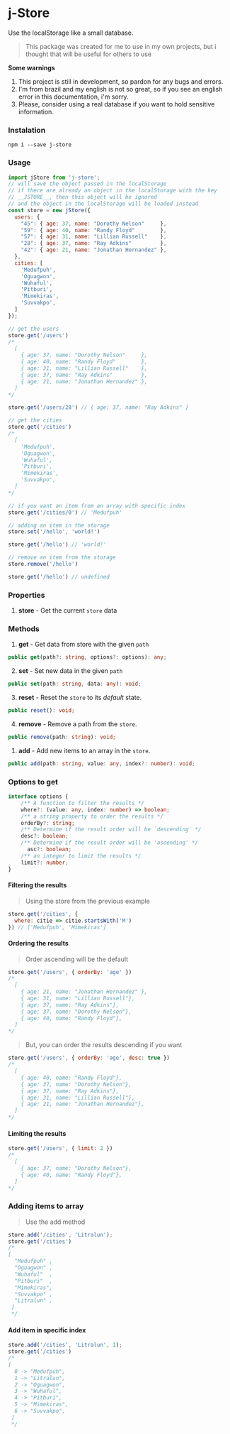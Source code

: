 # j-Store

Use the localStorage like a small database.

> This package was created for me to use in my own projects,
> but i thought that will be useful for others to use

__Some warnings__
1. This project is still in development, so pardon for any bugs and errors.
2. I'm from brazil and my english is not so great, so if you see an english error in this documentation, i'm sorry.
3. Please, consider using a real database if you want to hold sensitive information.

### Instalation

```
npm i --save j-store
```

### Usage

```javascript
import jStore from 'j-store';
// will save the object passed in the localStorage 
// if there are already an object in the localStorage with the key
// __JSTORE__, then this object will be ignored
// and the object in the localStorage will be loaded instead
const store = new jStore({
  users: {
    "45": { age: 37, name: "Dorothy Nelson"     },
    "59": { age: 40, name: "Randy Floyd"        },
    "57": { age: 31, name: "Lillian Russell"    },
    "28": { age: 37, name: "Ray Adkins"         },
    "42": { age: 21, name: "Jonathan Hernandez" },
  },
  cities: [
    'Medufpuh',
    'Oguagwon',
    'Wuhaful',
    'Pitburi',
    'Mimekiras',
    'Suvvakpo',
  ]
});

// get the users
store.get('/users')
/*
  [
    { age: 37, name: "Dorothy Nelson"     },
    { age: 40, name: "Randy Floyd"        },
    { age: 31, name: "Lillian Russell"    },
    { age: 37, name: "Ray Adkins"         },
    { age: 21, name: "Jonathan Hernandez" },
  ]
*/

store.get('/users/28') // { age: 37, name: "Ray Adkins" }

// get the cities
store.get('/cities')
/*
  [
    'Medufpuh',
    'Oguagwon',
    'Wuhaful',
    'Pitburi',
    'Mimekiras',
    'Suvvakpo',
  ]
*/

// if you want an item from an array with specific index
store.get('/cities/0') // 'Medufpuh'

// adding an item in the storage
store.set('/hello', 'world!')

store.get('/hello') // 'world!'

// remove an item from the storage
store.remove('/hello')

store.get('/hello') // undefined

```

### Properties

1. __store__ - Get the current `store` data
  
### Methods

1. __get__ - Get data from store with the given `path`
```typescript
public get(path?: string, options?: options): any;
```
2. __set__ - Set new data in the given `path`
```typescript
public set(path: string, data: any): void;
```
3. __reset__ - Reset the `store` to its *default* state.
```typescript
public reset(): void;
```
4. __remove__ - Remove a path from the `store`.
```typescript
public remove(path: string): void;
```
1. __add__ - Add new items to an array in the `store`.
```typescript
public add(path: string, value: any, index?: number): void;
```

### Options to get

```typescript
interface options {
    /** A function to filter the results */
    where?: (value: any, index: number) => boolean;
    /** a string property to order the results */
    orderBy?: string;
    /** Determine if the result order will be `descending` */
    desc?: boolean;
    /** Determine if the result order will be 'ascending' */
	  asc?: boolean;
    /** an integer to limit the results */
    limit?: number;
}
```

#### Filtering the results
> Using the store from the previous example
```javascript
store.get('/cities', {
  where: citie => citie.startsWith('M')
}) // ['Medufpuh', 'Mimekiras']
```

#### Ordering the results
> Order ascending will be the default
```javascript
store.get('/users', { orderBy: 'age' })
/*
  [
    { age: 21, name: "Jonathan Hernandez" },
    { age: 31, name: "Lillian Russell"},
    { age: 37, name: "Ray Adkins"},
    { age: 37, name: "Dorothy Nelson"},
    { age: 40, name: "Randy Floyd"},
  ]
*/
```
> But, you can order the results descending if you want
```javascript
store.get('/users', { orderBy: 'age', desc: true })
/*
  [
    { age: 40, name: "Randy Floyd"},
    { age: 37, name: "Dorothy Nelson"},
    { age: 37, name: "Ray Adkins"},
    { age: 31, name: "Lillian Russell"},
    { age: 21, name: "Jonathan Hernandez"},
  ]
*/
```

#### Limiting the results
```javascript
store.get('/users', { limit: 2 })
/*
  [
    { age: 37, name: "Dorothy Nelson"},
    { age: 40, name: "Randy Floyd"},
  ]
*/
```

### Adding items to array
> Use the add method
```javascript
store.add('/cities', 'Litralun');
store.get('/cities')
/*
[
  "Medufpuh" ,  
  "Oguagwon" ,  
  "Wuhaful"  ,  
  "Pitburi"  ,  
  "Mimekiras",  
  "Suvvakpo" ,
  "Litralun" ,  
 ]
 */
```
#### Add item in specific index
```javascript
store.add('/cities', 'Litralun', 1);
store.get('/cities')
/*
[
  0 -> "Medufpuh",
  1 -> "Litralun",
  2 -> "Oguagwon",
  3 -> "Wuhaful",
  4 -> "Pitburi",
  5 -> "Mimekiras",
  6 -> "Suvvakpo",
 ]
 */
```